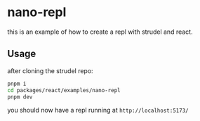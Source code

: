 # nano-repl

this is an example of how to create a repl with strudel and react.

## Usage

after cloning the strudel repo:

```sh
pnpm i
cd packages/react/examples/nano-repl
pnpm dev
```

you should now have a repl running at `http://localhost:5173/`

